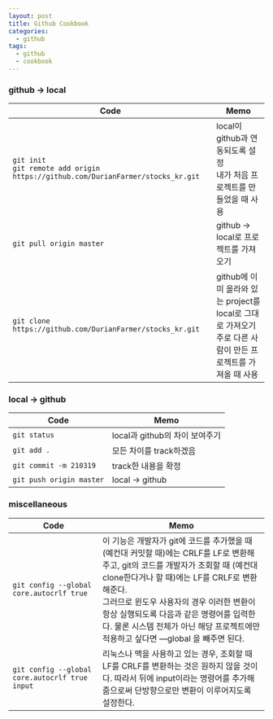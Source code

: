 ```yaml
---
layout: post
title: Github Cookbook
categories:
  - github
tags:
  - github
  - cookbook
---
```


 ### github → local

 | Code | Memo |
 | --- | --- |
 | `git init`<br>`git remote add origin https://github.com/DurianFarmer/stocks_kr.git` | local이 github과 연동되도록 설정 <br> 내가 처음 프로젝트를 만들었을 때 사용 |
 | `git pull origin master` | github -> local로 프로젝트를 가져오기 |
 | `git clone https://github.com/DurianFarmer/stocks_kr.git` | github에 이미 올라와 있는 project를 local로 그대로 가져오기 <br> 주로 다른 사람이 만든 프로젝트를 가져올 때 사용 |

### local → github

| Code | Memo |
| --- | --- |
| `git status` | local과 github의 차이 보여주기 |
| `git add .` | 모든 차이를 track하겠음 |
| `git commit -m 210319` | track한 내용을 확정 |
| `git push origin master` | local -> github |

### miscellaneous

| Code | Memo |
| --- | --- | 
| `git config --global core.autocrlf true` | 이 기능은 개발자가 git에 코드를 추가했을 때 (예컨대 커밋할 때)에는 CRLF를 LF로 변환해주고, git의 코드를 개발자가 조회할 때 (예컨대 clone한다거나 할 때)에는 LF를 CRLF로 변환해준다. <br> 그러므로 윈도우 사용자의 경우 이러한 변환이 항상 실행되도록 다음과 같은 명령어를 입력한다. 물론 시스템 전체가 아닌 해당 프로젝트에만 적용하고 싶다면 —global 을 빼주면 된다. |
| `git config --global core.autocrlf true input` | 리눅스나 맥을 사용하고 있는 경우, 조회할 때 LF를 CRLF를 변환하는 것은 원하지 않을 것이다. 따라서 뒤에 input이라는 명령어를 추가해줌으로써 단방향으로만 변환이 이루어지도록 설정한다. |